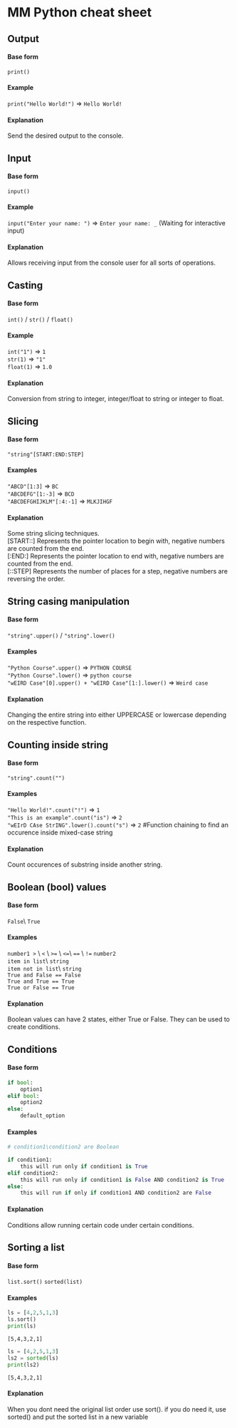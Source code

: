 # MM Python cheat sheet

## Output
#### Base form
`print()`
#### Example
`print("Hello World!")` => `Hello World!`
#### Explanation
Send the desired output to the console.

## Input
#### Base form
`input()`
#### Example
`input("Enter your name: ")` => `Enter your name: _` (Waiting for interactive input)
#### Explanation
Allows receiving input from the console user for all sorts of operations.

## Casting
#### Base form
`int()` / `str()` / `float()`
#### Example
`int("1")` => `1`  
`str(1)` => `"1"`  
`float(1)` => `1.0`
#### Explanation
Conversion from string to integer, integer/float to string or integer to float.

## Slicing
#### Base form
`"string"[START:END:STEP]`
#### Examples
`"ABCD"[1:3]` => `BC`  
`"ABCDEFG"[1:-3]` => `BCD`  
`"ABCDEFGHIJKLM"[:4:-1]` => `MLKJIHGF`
#### Explanation
Some string slicing techniques.  
[START::] Represents the pointer location to begin with, negative numbers are counted from the end.  
[:END:] Represents the pointer location to end with, negative numbers are counted from the end.  
[::STEP] Represents the number of places for a step, negative numbers are reversing the order.  

## String casing manipulation
#### Base form
`"string".upper()` / `"string".lower()`
#### Examples
`"Python Course".upper()` => `PYTHON COURSE`  
`"Python Course".lower()` => `python course`  
`"wEIRD Case"[0].upper() + "wEIRD Case"[1:].lower()` => `Weird case`  
#### Explanation
Changing the entire string into either UPPERCASE or lowercase depending on the respective function.

## Counting inside string
#### Base form
`"string".count("")`
#### Examples
`"Hello World!".count("!")` => `1`  
`"This is an example".count("is")` => `2`  
`"wEIrD CAse StrING".lower().count("s")` => `2` #Function chaining to find an occurence inside mixed-case string
#### Explanation
Count occurences of substring inside another string.

## Boolean (bool) values
#### Base form
`False`\ `True`
#### Examples
`number1 >` \ `<` \ `>=` \ `<=`\ `==` \ `!=` `number2`  
`item in list`\ `string`  
`item not in list`\ `string`  
`True and False == False`  
`True and True == True`  
`True or False == True`
#### Explanation
Boolean values can have 2 states, either True or False. They can be used to create conditions.

## Conditions
#### Base form
```python
if bool:
    option1
elif bool:
    option2
else:
    default_option
```
#### Examples
```python
# condition1\condition2 are Boolean

if condition1:
    this will run only if condition1 is True
elif condition2:
    this will run only if condition1 is False AND condition2 is True
else:
    this will run if only if condition1 AND condition2 are False
```
#### Explanation
Conditions allow running certain code under certain conditions.

## Sorting a list
#### Base form 
`list.sort()`
`sorted(list)`
#### Examples
```python
ls = [4,2,5,1,3]
ls.sort()
print(ls)
```
`[5,4,3,2,1]`

```python
ls = [4,2,5,1,3]
ls2 = sorted(ls)
print(ls2)
```
`[5,4,3,2,1]`
#### Explanation
When you dont need the original list order use sort(). if you do need it, use sorted() and put the sorted list in a new variable